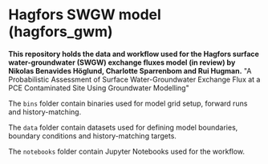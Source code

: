 # Hagfors SWGW model (hagfors_gwm)


**This repository holds the data and workflow used for the Hagfors surface water-groundwater (SWGW) exchange fluxes model (in review) by Nikolas Benavides Höglund, Charlotte Sparrenbom and Rui Hugman.** "A Probabilistic Assessment of Surface Water-Groundwater Exchange Flux at a PCE Contaminated Site Using Groundwater Modelling"

The `bins` folder contain binaries used for model grid setup, forward runs and history-matching.

The `data` folder contain datasets used for defining model boundaries, boundary conditions and history-matching targets.

The `notebooks` folder contain Jupyter Notebooks used for the workflow.

